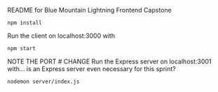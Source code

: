 README for Blue Mountain Lightning Frontend Capstone

```
npm install
```

Run the client on localhost:3000 with
```
npm start
```

NOTE THE PORT # CHANGE
Run the Express server on localhost:3001 with... is an Express server even necessary for this sprint?
```
nodemon server/index.js
```
